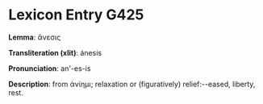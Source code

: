 # Lexicon Entry G425

**Lemma**: ἄνεσις

**Transliteration (xlit)**: ánesis

**Pronunciation**: an'-es-is

**Description**:
from ἀνίημι; relaxation or (figuratively) relief:--eased, liberty, rest.
